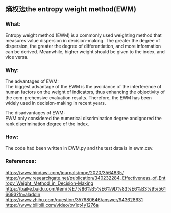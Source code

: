 ## 熵权法the entropy weight method(EWM) 

### What:
Entropy weight method (EWM) is a commonly used weighting method that measures value dispersion in decision-making. The greater the degree of dispersion, the greater the degree of differentiation, and more information can be derived. Meanwhile, higher weight should be given to the index, and vice versa.<br/>

### Why:
The advantages of EWM:<br/>
The biggest advantage of the EWM is the avoidance of the interference of human factors on the weight of indicators, thus enhancing the objectivity of the com-prehensive evaluation results. Therefore, the EWM has been widely used in decision-making in recent years.<br/>

The disadvantages of EWM:<br/>
EWM only considered the numerical discrimination degree andignored the rank discrimination degree of the index. <br/>

### How:
The code had been written in EWM.py and the test data is in ewm.csv.<br/>

### References:<br/>
https://www.hindawi.com/journals/mpe/2020/3564835/<br/>
https://www.researchgate.net/publication/340232284_Effectiveness_of_Entropy_Weight_Method_in_Decision-Making
https://baike.baidu.com/item/%E7%86%B5%E6%9D%83%E6%B3%95/5616693?fr=aladdin
https://www.zhihu.com/question/357680646/answer/943628631</br>
https://www.bilibili.com/video/bv1qt4y1276a<br/>
